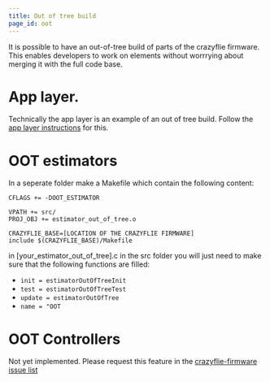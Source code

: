 ```yaml
---
title: Out of tree build
page_id: oot
---
```


It is possible to have an out-of-tree build of parts of the crazyflie firmware. This enables developers to work on elements without worrrying about merging it with the full code base. 

# App layer.
Technically the app layer is an example of an out of tree build. Follow the [app layer instructions](/docs/userguides/app_layer.md) for this.

# OOT estimators
In a seperate folder make a Makefile which contain the following content:

```
CFLAGS += -DOOT_ESTIMATOR

VPATH += src/
PROJ_OBJ += estimator_out_of_tree.o

CRAZYFLIE_BASE=[LOCATION OF THE CRAZYFLIE FIRMWARE]
include $(CRAZYFLIE_BASE)/Makefile
```  

in [your_estimator_out_of_tree].c in the src folder you will just need to make sure that the following functions are filled:

* ```init = estimatorOutOfTreeInit```
* ```test = estimatorOutOfTreeTest```
* ```update = estimatorOutOfTree```
* ```name = "OOT```

# OOT Controllers

Not yet implemented. Please request this feature in the [crazyflie-firmware issue list](https://github.com/bitcraze/crazyflie-firmware/issues)
